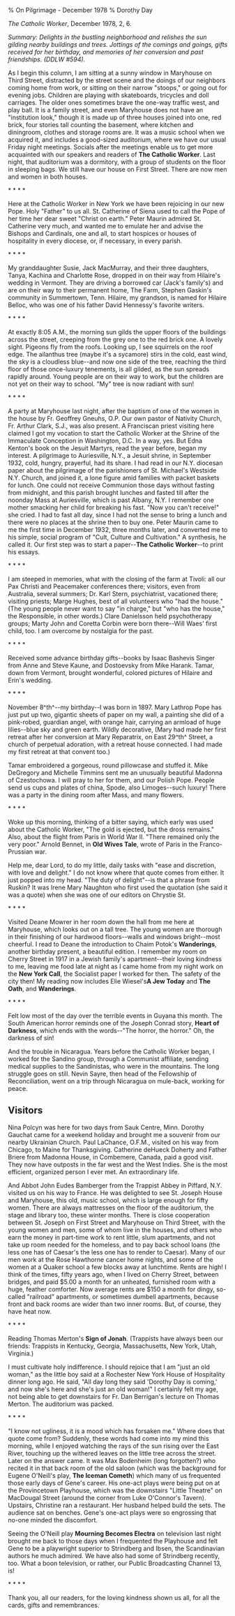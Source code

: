% On Pilgrimage - December 1978
% Dorothy Day

*The Catholic Worker*, December 1978, 2, 6.

*Summary: Delights in the bustling neighborhood and relishes the sun
gilding nearby buildings and trees. Jottings of the comings and goings,
gifts received for her birthday, and memories of her conversion and past
friendships. (DDLW \#594).*

As I begin this column, I am sitting at a sunny window in Maryhouse on
Third Street, distracted by the street scene and the doings of our
neighbors coming home from work, or sitting on their narrow "stoops," or
going out for evening jobs. Children are playing with skateboards,
tricycles and doll carriages. The older ones sometimes brave the one-way
traffic west, and play ball. It is a family street, and even Maryhouse
does not have an "institution look," though it is made up of three
houses joined into one, red brick, four stories tall counting the
basement, where kitchen and diningroom, clothes and storage rooms are.
It was a music school when we acquired it, and includes a good-sized
auditorium, where we have our usual Friday night meetings. Socials after
the meetings enable us to get more acquainted with our speakers and
readers of **The Catholic Worker**. Last night, that auditorium was a
dormitory, with a group of students on the floor in sleeping bags. We
still have our house on First Street. There are now men and women in
both houses.

\* \* \* \*

Here at the Catholic Worker in New York we have been rejoicing in our
new Pope. Holy "Father" to us all. St. Catherine of Siena used to call
the Pope of her time her dear sweet "Christ on earth." Peter Maurin
admired St. Catherine very much, and wanted me to emulate her and advise
the Bishops and Cardinals, one and all, to start hospices or houses of
hospitality in every diocese, or, if necessary, in every parish.

\* \* \* \*

My granddaughter Susie, Jack MacMurray, and their three daughters,
Tanya, Kachina and Charlotte Rose, dropped in on their way from
Hilaire's wedding in Vermont. They are driving a borrowed car (Jack's
family's) and are on their way to their permanent home, The Farm,
Stephen Gaskin's community in Summertown, Tenn. Hilaire, my grandson, is
named for Hilaire Belloc, who was one of his father David Hennessy's
favorite writers.

\* \* \* \*

At exactly 8:05 A.M., the morning sun gilds the upper floors of the
buildings across the street, creeping from the grey one to the red brick
one. A lovely sight. Pigeons fly from the roofs. Looking up, I see
squirrels on the roof edge. The ailanthus tree (maybe it's a sycamore)
stirs in the cold, east wind, the sky is a cloudless blue--and now one
side of the tree, reaching the third floor of those once-luxury
tenements, is all gilded, as the sun spreads rapidly around. Young
people are on their way to work, but the children are not yet on their
way to school. "My" tree is now radiant with sun!

\* \* \* \*

A party at Maryhouse last night, after the baptism of one of the women
in the house by Fr. Geoffrey Gneuhs, O.P. Our own pastor of Nativity
Church, Fr. Arthur Clark, S.J., was also present. A Franciscan priest
visiting here claimed I got my vocation to start the Catholic Worker at
the Shrine of the Immaculate Conception in Washington, D.C. In a way,
yes. But Edna Kenton's book on the Jesuit Martyrs, read the year before,
began my interest. A pilgrimage to Auriesville, N.Y., a Jesuit shrine,
in September 1932, cold, hungry, prayerful, had its share. I had read in
our N.Y. diocesan paper about the pilgrimage of the parishioners of St.
Michael's Westside N.Y. Church, and joined it, a lone figure amid
families with packet baskets for lunch. One could not receive Communion
those days without fasting from midnight, and this parish brought
lunches and fasted till after the noonday Mass at Auriesville, which is
past Albany, N.Y. I remember one mother smacking her child for breaking
his fast. "Now you can't receive!" she cried. I had to fast all day,
since I had not the sense to bring a lunch and there were no places at
the shrine then to buy one. Peter Maurin came to me the first time in
December 1932, three months later, and converted me to his simple,
social program of "Cult, Culture and Cultivation." A synthesis, he
called it. Our first step was to start a paper--**The Catholic
Worker**--to print his essays.

\* \* \* \*

I am steeped in memories, what with the closing of the farm at Tivoli:
all our Pax Christi and Peacemaker conferences there; visitors, even
from Australia, several summers; Dr. Karl Stern, psychiatrist,
vacationed there; visiting priests; Marge Hughes, best of all volunteers
who "had the house." (The young people never want to say "in charge,"
but "who has the house," the Responsible, in other words.) Clare
Danielsson held psychotherapy groups; Marty John and Coretta Corbin were
born there--Will Waes' first child, too. I am overcome by nostalgia for
the past.

\* \* \* \*

Received some advance birthday gifts--books by Isaac Bashevis Singer
from Anne and Steve Kaune, and Dostoevsky from Mike Harank. Tamar, down
from Vermont, brought wonderful, colored pictures of Hilaire and Erin's
wedding.

\* \* \* \*

November 8^th^--my birthday--I was born in 1897. Mary Lathrop Pope has
just put up two, gigantic sheets of paper on my wall, a painting she did
of a pink-robed, guardian angel, with orange hair, carrying an armload
of huge lilies--blue sky and green earth. Wildly decorative, (Mary had
made her first retreat after her conversion at Mary Reparatrix, on East
29^th^ Street, a church of perpetual adoration, with a retreat house
connected. I had made my first retreat at that convent too.)

Tamar embroidered a gorgeous, round pillowcase and stuffed it. Mike
DeGregory and Michelle Timmins sent me an unusually beautiful Madonna of
Czestochowa. I will pray to her for them, and our Polish Pope. People
send us cups and plates of china, Spode, also Limoges--such luxury!
There was a party in the dining room after Mass, and many flowers.

\* \* \* \*

Woke up this morning, thinking of a bitter saying, which early was used
about the Catholic Worker, "The gold is ejected, but the dross remains."
Also, about the flight from Paris in World War II. "There remained only
the very poor." Arnold Bennet, in **Old Wives Tale**, wrote of Paris in
the Franco-Prussian war.

Help me, dear Lord, to do my little, daily tasks with "ease and
discretion, with love and delight." I do not know where that quote comes
from either. It just popped into my head. "The duty of delight"--is that
a phrase from Ruskin? It was Irene Mary Naughton who first used the
quotation (she said it was a quote) when she was one of our editors on
Chrystie St.

\* \* \* \*

Visited Deane Mowrer in her room down the hall from me here at
Maryhouse, which looks out on a tall tree. The young women are thorough
in their finishing of our hardwood floors--walls and windows
bright--most cheerful. I read to Deane the introduction to Chaim Potok's
**Wanderings**, another birthday present, a beautiful edition. I
remember my room on Cherry Street in 1917 in a Jewish family's
apartment--their loving kindness to me, leaving me food late at night as
I came home from my night work on the **New York Call**, the Socialist
paper I worked for then. The safety of the city then! My reading now
includes Elie Wiesel's**A Jew Today** and **The Oath**, and
**Wanderings**.

\* \* \* \*

Felt low most of the day over the terrible events in Guyana this month.
The South American horror reminds one of the Joseph Conrad story,
**Heart of Darkness**, which ends with the words--"The horror, the
horror." Oh, the darkness of sin!

And the trouble in Nicaragua. Years before the Catholic Worker began, I
worked for the Sandino group, through a Communist affiliate, sending
medical supplies to the Sandinistas, who were in the mountains. The long
struggle goes on still. Nevin Sayre, then head of the Fellowship of
Reconciliation, went on a trip through Nicaragua on mule-back, working
for peace.

Visitors
--------

Nina Polcyn was here for two days from Sauk Centre, Minn. Dorothy
Gauchat came for a weekend holiday and brought me a souvenir from our
nearby Ukrainian Church. Paul LaChance, O.F.M., visited on his way from
Chicago, to Maine for Thanksgiving. Catherine deHueck Doherty and Father
Briere from Madonna House, in Combemere, Canada, paid a good visit. They
now have outposts in the far west and the West Indies. She is the most
efficient, organized person I ever met. An extraordinary life.

And Abbot John Eudes Bamberger from the Trappist Abbey in Piffard, N.Y.
visited us on his way to France. He was delighted to see St. Joseph
House and Maryhouse, this old, music school, which is large enough for
fifty women. There are always mattresses on the floor of the auditorium,
the stage and library too, these winter months. There is close
cooperation between St. Joseph on First Street and Maryhouse on Third
Street, with the young women and men, some of whom live in the houses,
and others who earn the money in part-time work to rent little, slum
apartments, and not take up room needed for the homeless, and to pay
back school loans (the less one has of Caesar's the less one has to
render to Caesar). Many of our men work at the Rose Hawthorne cancer
home nights, and some of the women at a Quaker school a few blocks away
at lunchtime. Rents are high! I think of the times, fifty years ago,
when I lived on Cherry Street, between bridges, and paid \$5.00 a month
for an unheated, furnished room with a huge, feather comforter. Now
average rents are \$150 a month for dingy, so-called "railroad"
apartments, or sometimes dumbell apartments, because front and back
rooms are wider than two inner rooms. But, of course, they have heat
now.

\* \* \* \*

Reading Thomas Merton's **Sign of Jonah**. (Trappists have always been
our friends: Trappists in Kentucky, Georgia, Massachusetts, New York,
Utah, Virginia.)

I must cultivate holy indifference. I should rejoice that I am "just an
old woman," as the little boy said at a Rochester New York House of
Hospitality dinner long ago. He said, "All day long they said 'Dorothy
Day is coming,' and now she's here and she's just an old woman!" I
certainly felt my age, not being able to get downstairs for Fr. Dan
Berrigan's lecture on Thomas Merton. The auditorium was packed.

\* \* \* \*

"I know not ugliness, it is a mood which has forsaken me." Where does
that quote come from? Suddenly, these words had come into my mind this
morning, while I enjoyed watching the rays of the sun rising over the
East River, touching up the withered leaves on the little tree across
the street. Later on the answer came. It was Max Bodenheim (long
forgotten?) who recited it in that back room of the old saloon (which
was the background for Eugene O'Neill's play, **The Iceman Cometh**)
which many of us frequented those early days of Gene's career. His
one-act plays were being put on at the Provincetown Playhouse, which was
the downstairs "Little Theatre" on MacDougal Street (around the corner
from Luke O'Connor's Tavern). Upstairs, Christine ran a restaurant. Her
husband helped build the sets. The audience sat on benches. Gene's
one-act plays were so engrossing that no-one minded the discomfort.

Seeing the O'Neill play **Mourning Becomes Electra** on television last
night brought me back to those days when I frequented the Playhouse and
felt Gene to be a playwright superior to Strindberg and Ibsen, the
Scandinavian authors he much admired. We have also had some of
Strindberg recently, too. What a boon television, or rather, our Public
Broadcasting Channel 13, is!

\* \* \* \*

Thank you, all our readers, for the loving kindness shown us all, for
all the cards, gifts and remembrances.
